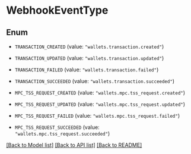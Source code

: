 # WebhookEventType

## Enum


* `TRANSACTION_CREATED` (value: `"wallets.transaction.created"`)

* `TRANSACTION_UPDATED` (value: `"wallets.transaction.updated"`)

* `TRANSACTION_FAILED` (value: `"wallets.transaction.failed"`)

* `TRANSACTION_SUCCEEDED` (value: `"wallets.transaction.succeeded"`)

* `MPC_TSS_REQUEST_CREATED` (value: `"wallets.mpc.tss_request.created"`)

* `MPC_TSS_REQUEST_UPDATED` (value: `"wallets.mpc.tss_request.updated"`)

* `MPC_TSS_REQUEST_FAILED` (value: `"wallets.mpc.tss_request.failed"`)

* `MPC_TSS_REQUEST_SUCCEEDED` (value: `"wallets.mpc.tss_request.succeeded"`)


[[Back to Model list]](../README.md#documentation-for-models) [[Back to API list]](../README.md#documentation-for-api-endpoints) [[Back to README]](../README.md)


